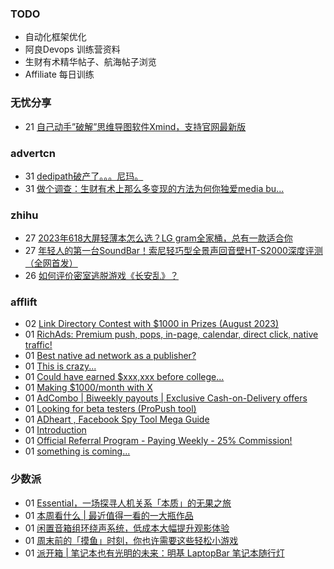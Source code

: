 ### TODO
-  自动化框架优化
-  阿良Devops 训练营资料
-  生财有术精华帖子、航海帖子浏览
-  Affiliate 每日训练

### 无忧分享
<!-- ruyo:START -->
-  21 [自己动手”破解”思维导图软件Xmind，支持官网最新版](https://51.ruyo.net/18460.html)<!-- ruyo:END -->

### advertcn
<!-- advertcn:START -->
-  31 [dedipath破产了。。。尼玛。](https://www.advertcn.com/forum.php?mod=viewthread&tid=111904)
-  31 [做个调查：生财有术上那么多变现的方法为何你独爱media bu...](https://www.advertcn.com/forum.php?mod=viewthread&tid=111890)<!-- advertcn:END -->

### zhihu
<!-- zhihu:START -->
-  27 [2023年618大屏轻薄本怎么选？LG gram全家桶，总有一款适合你](http://zhuanlan.zhihu.com/p/632641888?utm_campaign=rss&utm_medium=rss&utm_source=rss&utm_content=title)
-  27 [年轻人的第一台SoundBar！索尼轻巧型全景声回音壁HT-S2000深度评测（全网首发）](http://zhuanlan.zhihu.com/p/630990296?utm_campaign=rss&utm_medium=rss&utm_source=rss&utm_content=title)
-  26 [如何评价密室逃脱游戏《长安乱》？](http://www.zhihu.com/question/563950552/answer/3045961312?utm_campaign=rss&utm_medium=rss&utm_source=rss&utm_content=title)<!-- zhihu:END -->

### afflift
<!-- afflift:START -->
-  02 [Link Directory Contest with $1000 in Prizes &lpar;August 2023&rpar;](https://afflift.com/f/threads/link-directory-contest-with-1000-in-prizes-august-2023.11479/)
-  01 [RichAds: Premium push, pops, in-page, calendar, direct click, native traffic!](https://afflift.com/f/threads/richads-premium-push-pops-in-page-calendar-direct-click-native-traffic.991/)
-  01 [Best native ad network as a publisher?](https://afflift.com/f/threads/best-native-ad-network-as-a-publisher.10533/)
-  01 [This is crazy...](https://afflift.com/f/threads/this-is-crazy.11539/)
-  01 [Could have earned $xxx,xxx before college...](https://afflift.com/f/threads/could-have-earned-xxx-xxx-before-college.11374/)
-  01 [Making $1000/month with X](https://afflift.com/f/threads/making-1000-month-with-x.11494/)
-  01 [AdCombo | Biweekly payouts | Exclusive Cash-on-Delivery offers](https://afflift.com/f/threads/adcombo-biweekly-payouts-exclusive-cash-on-delivery-offers.3509/)
-  01 [Looking for beta testers &lpar;ProPush tool&rpar;](https://afflift.com/f/threads/looking-for-beta-testers-propush-tool.11522/)
-  01 [ADheart , Facebook Spy Tool Mega Guide](https://afflift.com/f/threads/adheart-facebook-spy-tool-mega-guide.11532/)
-  01 [Introduction](https://afflift.com/f/threads/introduction.11523/)
-  01 [Official Referral Program - Paying Weekly - 25% Commission!](https://afflift.com/f/threads/official-referral-program-paying-weekly-25-commission.754/)
-  01 [something is coming...](https://afflift.com/f/threads/something-is-coming.11533/)<!-- afflift:END -->

### 少数派
<!-- sspai:START -->
-  01 [Essential，一场探寻人机关系「本质」的无果之旅](https://sspai.com/prime/story/essential-phone)
-  01 [本周看什么 | 最近值得一看的一大瓶作品](https://sspai.com/post/82618)
-  01 [闲置音箱组环绕声系统，低成本大幅提升观影体验](https://sspai.com/post/82342)
-  01 [周末前的「摸鱼」时刻，你也许需要这些轻松小游戏](https://sspai.com/post/82609)
-  01 [派开箱 | 笔记本也有光明的未来：明基 LaptopBar 笔记本随行灯](https://sspai.com/post/82334)<!-- sspai:END -->
